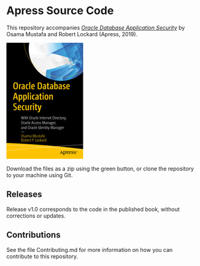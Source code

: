 # Apress Source Code

This repository accompanies [*Oracle Database Application Security*](https://www.apress.com/9781484253663) by Osama Mustafa and Robert Lockard (Apress, 2019).

[comment]: #cover
![Cover image](9781484253663.jpg)

Download the files as a zip using the green button, or clone the repository to your machine using Git.

## Releases

Release v1.0 corresponds to the code in the published book, without corrections or updates.

## Contributions

See the file Contributing.md for more information on how you can contribute to this repository.